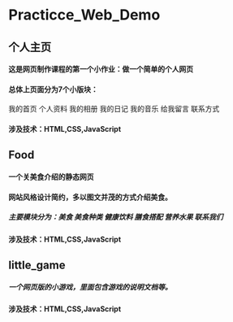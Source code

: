 # Practicce_Web_Demo
## 个人主页
#### 这是网页制作课程的第一个小作业：做一个简单的个人网页
#### 总体上页面分为7个小版块：
我的首页 个人资料 我的相册 我的日记 我的音乐 给我留言 联系方式
#### 涉及技术：HTML,CSS,JavaScript
## Food
#### 一个关美食介绍的静态网页
#### 网站风格设计简约，多以图文并茂的方式介绍美食。
##### 主要模块分为：美食 美食种类 健康饮料 膳食搭配 营养水果 联系我们
#### 涉及技术：HTML,CSS,JavaScript
## little_game
##### 一个网页版的小游戏，里面包含游戏的说明文档等。
#### 涉及技术：HTML,CSS,JavaScript
